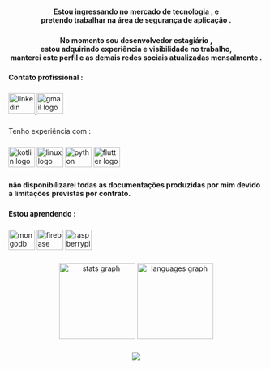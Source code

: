 <h4 align="center">Estou ingressando  no mercado de tecnologia , e<br>pretendo trabalhar na área de segurança de aplicação .</h4>

###

<h4 align="center">No momento sou desenvolvedor estagiário ,<br>estou adquirindo experiência e visibilidade no trabalho,<br>manterei este perfil e as demais redes sociais atualizadas mensalmente  .</h4>

###

<h4 align="left">Contato profissional :</h4>

###

<div align="left">
  <a href="https://www.linkedin.com/in/ruan-duarte-879344211/" target="_blank">
    <img src="https://raw.githubusercontent.com/maurodesouza/profile-readme-generator/master/src/assets/icons/social/linkedin/default.svg" width="52" height="40" alt="linkedin logo"  />
  </a>
  <a href="https://mail.google.com/mail/u/0/#inbox" target="_blank">
    <img src="https://raw.githubusercontent.com/maurodesouza/profile-readme-generator/master/src/assets/icons/social/gmail/default.svg" width="52" height="40" alt="gmail logo"  />
  </a>
</div>

###

<p align="left">Tenho experiência com :</p>

###

<div align="left">
  <img src="https://cdn.jsdelivr.net/gh/devicons/devicon/icons/kotlin/kotlin-original.svg" height="40" width="52" alt="kotlin logo"  />
  <img src="https://cdn.jsdelivr.net/gh/devicons/devicon/icons/linux/linux-original.svg" height="40" width="52" alt="linux logo"  />
  <img src="https://cdn.jsdelivr.net/gh/devicons/devicon/icons/python/python-original.svg" height="40" width="52" alt="python logo"  />
   <img src="https://cdn.jsdelivr.net/gh/devicons/devicon/icons/flutter/flutter-original.svg" height="40" width="52" alt="flutter logo"  />
</div>

###

<h4 align="left">não disponibilizarei todas as documentações produzidas por mim devido a limitações previstas por contrato.</h4>

###

<h4 align="left">Estou aprendendo :</h4>

###

<div align="left">
 <img src="https://cdn.jsdelivr.net/gh/devicons/devicon/icons/mongodb/mongodb-original.svg" height="40" width="52" alt="mongodb logo"  />
  <img src="https://cdn.jsdelivr.net/gh/devicons/devicon/icons/firebase/firebase-plain.svg" height="40" width="52" alt="firebase logo"  />
  <img src="https://cdn.jsdelivr.net/gh/devicons/devicon/icons/raspberrypi/raspberrypi-original.svg" height="40" width="52" alt="raspberrypi logo"  />
</div>

###

<div align="left">
</div>

###

<div align="center">
  <img src="https://github-readme-stats.vercel.app/api?hide_title=false&hide_rank=false&show_icons=true&include_all_commits=true&count_private=true&disable_animations=false&theme=dracula&locale=en&hide_border=false&username=ruanDuarteDC" height="150" alt="stats graph"  />
  <img src="https://github-readme-stats.vercel.app/api/top-langs?locale=en&hide_title=false&layout=compact&card_width=320&langs_count=5&theme=dracula&hide_border=false&username=ruanDuarteDC" height="150" alt="languages graph"  />
</div>

###

<div align="center">
  <img src="https://profile-counter.glitch.me/ruanDuarteDC/count.svg?"  />
</div>

###
